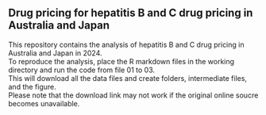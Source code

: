 ## Drug pricing for hepatitis B and C drug pricing in Australia and Japan
This repository contains the analysis of hepatitis B and C drug pricing in Australia and Japan in 2024.<br>
To reproduce the analysis, place the R markdown files in the working directory and run the code from file 01 to 03. <br>
This will download all the data files and create folders, intermediate files, and the figure. <br>
Please note that the download link may not work if the original online soucre becomes unavailable.
